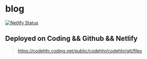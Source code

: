 # blog

[![Netlify Status](https://api.netlify.com/api/v1/badges/6fef319a-c427-49f4-bbd6-ea2481ebad66/deploy-status)](https://codehhr.cn)

## Deployed on Coding && Github && Netlify

> https://codehhr.coding.net/public/codehhr/codehhr/git/files
